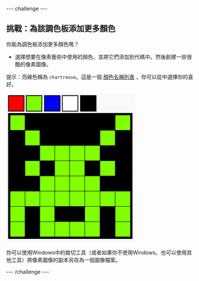 \--- challenge \---

## 挑戰：為該調色板添加更多顏色

你能為調色板添加更多顏色嗎？

+ 選擇想要在像素藝術中使用的顏色，並將它們添加到代碼中。然後創建一些很酷的像素圖像。

提示：亮綠色稱為 ` chartreuse `。這是一個 [顏色名稱列表](https://www.w3schools.com/colors/colors_names.asp) ，你可以從中選擇你的喜好。

![螢幕截圖](images/pixel-art-final.png)

你可以使用Windows中的裁切工具（或者如果你不使用Windows，也可以使用其他工具）將像素圖像的副本另存為一個圖像檔案。

\--- /challenge \---